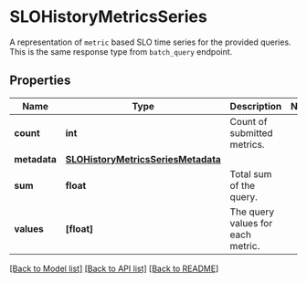 # SLOHistoryMetricsSeries

A representation of `metric` based SLO time series for the provided queries. This is the same response type from `batch_query` endpoint.
## Properties
Name | Type | Description | Notes
------------ | ------------- | ------------- | -------------
**count** | **int** | Count of submitted metrics. | 
**metadata** | [**SLOHistoryMetricsSeriesMetadata**](SLOHistoryMetricsSeriesMetadata.md) |  | 
**sum** | **float** | Total sum of the query. | 
**values** | **[float]** | The query values for each metric. | 

[[Back to Model list]](README.md#documentation-for-models) [[Back to API list]](README.md#documentation-for-api-endpoints) [[Back to README]](README.md)


